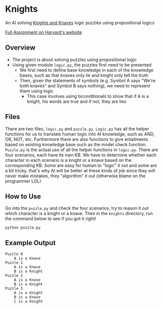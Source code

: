 # Knights

An AI solving [Knights and Knaves](https://en.wikipedia.org/wiki/Knights_and_Knaves) logic puzzles using propositional logics

[Full Assignment on Harvard's website](https://cs50.harvard.edu/ai/2020/projects/1/knights)

## Overview
* The project is about solving puzzles using propositional logic
* Using given module <code>logic.py</code>, the puzzles first need to be presented
    * We first need to define base knowledge in each of the knowledge bases, such as that knaves only lie and knight only tell the truth
    * Then, given the statements of symbols (e.g. Symbol A says "We're both knaves" and Symbol B says nothing), we need to represent them using logic
        *  This case involves using biconditionals to show that if A is a knight, his words are true and if not, they are lies

## Files

There are two files, `logic.py` and `puzzle.py`. `Logic.py` has all the helper functions for us to translate human logic into AI knowledge, such as AND, OR, NOT, etc. Furthermore there are also functions to give entailments based on existing knowledge base such as the model check function. `Puzzle.py` is the actual use of all the helper functions in `logic.py`. There are four scenarios, each have its own KB. We have to determine whether each character in each scenario is a knight or a knave based on the corresponding KB. Some are easy for human to "logic" it out and some are a bit tricky, that's why AI will be better at these kinds of job since they will never make mistakes, they "algorithm" it out (otherwise blame on the programmer LOL)

## How to Use

Go into the `puzzle.py` and check the four scenarios, try to reason it out which character is a knight or a knave. Then in the `knights` directory, run the command below to see if you got it right!

`python puzzle.py`

## Example Output

```shell
Puzzle 0
    A is a Knave
Puzzle 1
    A is a Knave
    B is a Knight
Puzzle 2
    A is a Knave
    B is a Knight
Puzzle 3
    A is a Knight
    B is a Knave
    C is a Knight
```
